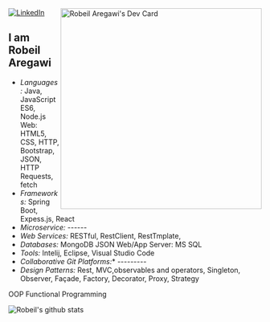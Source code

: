  </a>
  <a href="https://www.linkedin.com/in/robeil-aregawi">
    <img
      src="https://img.shields.io/static/v1?logo=linkedin&style=flat-square&color=0072b1&label=LinkedIn&message=%E2%98%86"
      alt="LinkedIn"
    />
  </a>

  <a href="https://api.daily.dev/get?r=Robeil" target="_blank">
    <img
      width="400"
      align="right"
      src="https://api.daily.dev/devcards/a9c89c05e1a64bf5a232ff9290180107.png?r=v3e" width="400" alt="Robeil Aregawi's Dev Card"
    />
  </a>
</div>

## I am Robeil Aregawi

* *Languages:* Java, JavaScript ES6, Node.js Web: HTML5, CSS, HTTP, Bootstrap, JSON, HTTP Requests, fetch 
* *Frameworks:* Spring Boot, Expess.js, React
* *Microservice:* ------
* *Web Services:* RESTful, RestClient, RestTmplate,  
* *Databases:* MongoDB JSON Web/App Server: MS SQL 
* *Tools:* Intelij, Eclipse, Visual Studio Code
* *Collaborative Git Platforms:** ---------
* *Design Patterns:* Rest, MVC,observables and operators, Singleton, Observer, Façade, Factory, Decorator, Proxy, Strategy

OOP 
Functional Programming



![Robeil's github stats](https://github-readme-stats.vercel.app/api?username=Robeil&show_icons=true&theme=gruvbox&bg_color=30,e96443,904e95&title_color=49198a&text_color=e1d8ed&hide=issues)

